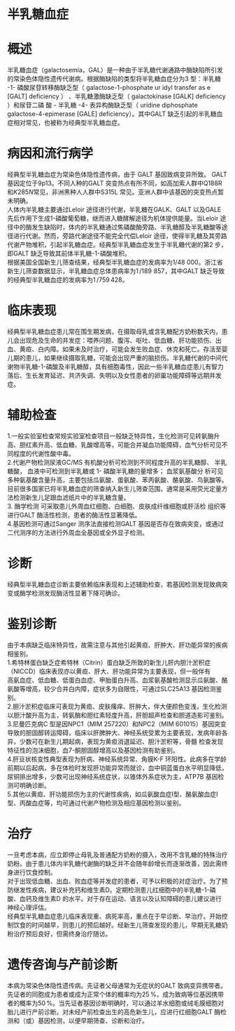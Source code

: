 # 半乳糖血症  
# 概述  
半乳糖血症（galactosemia，GAL）是一种由于半乳糖代谢通路中酶缺陷所引发的常染色体隐性遗传代谢病。根据酶缺陷的类型将半乳糖血症分为3 型：半乳糖 -1- 磷酸尿苷转移酶缺乏型（ galactose-1-phosphate ur idyl transfer as e [GALT] deficiency ） 、半乳糖激酶缺乏型（ galactokinase [GALK] deficiency ）和尿苷二磷 酸 - 半乳糖 -4- 表异构酶缺乏型（ uridine diphosphate galactose-4-epimerase [GALE] deficiency）。其中GALT 缺乏引起的半乳糖血症相对常见，也被称为经典型半乳糖血症。  
# 病因和流行病学  
经典型半乳糖血症为常染色体隐性遗传病，由于 GALT  基因致病变异所致。 GALT 基因定位于9p13。不同人种的GALT 突变热点有所不同，如高加索人群中Q188R 和$K285N$常见，非洲黑种人人群中S315L 常见。亚洲人群中该基因的突变热点暂未明确。  
人体内半乳糖主要通过Leloir 途径进行代谢，半乳糖在GALK、GALT 以及GALE 先后作用下生成1-磷酸葡萄糖，继而进入糖酵解途径为机体提供能量。当Leloir 途径中的酶发生缺陷时，体内的半乳糖通过焦磷酸酶旁路、半乳糖醇及半乳糖酸等途径进行代谢。然而，旁路代谢途径不能完全代偿Leloir 途径，使得半乳糖及其旁路代谢产物堆积，引起半乳糖血症。经典型半乳糖血症发生于半乳糖代谢的第2 步，即GALT 缺乏导致其前体半乳糖-1-磷酸堆积。  
根据美国全国新生儿筛查结果，经典型半乳糖血症的发病率为1/48 000。浙江省新生儿筛查数据显示，半乳糖血症总体患病率为$1\,/189\,\,857$，其中GALT 缺乏导致的经典型半乳糖血症的发病率为$1\,/759\,428$。  
# 临床表现  
经典型半乳糖血症患儿常在围生期发病，在摄取母乳或含乳糖配方奶粉数天内，患儿会出现危及生命的并发症：喂养问题、腹泻、呕吐、低血糖、肝功能损伤、出血、黄疸、白内障。如果未及时治疗，可能会发生败血症、休克和死亡。存活至婴儿期的患儿，如果继续摄取乳糖，可能会出现严重的脑损伤。半乳糖代谢的中间代谢物半乳糖-1-磷酸及半乳糖醇，具有细胞毒性，因此一些半乳糖血症患儿有智力落后、生长发育延迟、共济失调、失明以及女性患者的卵巢功能障碍等远期并发症。  
# 辅助检查  
1.一般实验室检查常规实验室检查项目一般缺乏特异性，生化检测可见转氨酶升高、胆红素升高、低血糖、乳酸增高等，可能合并凝血功能障碍，血气分析可见不同程度的代谢性酸中毒。  
2.代谢产物检测尿液GC/MS 有机酸分析可检测到不同程度升高的半乳糖醇、 半乳糖酸， 血液中可检测到半乳糖或 1- 磷酸半乳糖的量增多； 血浆氨基酸分 析可见多种氨基酸含量升高，主要包括瓜氨酸、蛋氨酸、苯丙氨酸、酪氨酸、鸟氨酸等。目前很多国家已将半乳糖血症的筛查纳入新生儿筛查范围，通常是采用荧光定量方法检测新生儿足跟血滤纸片中的半乳糖含量。  
3. 酶学检测 可采取患儿外周血红细胞、白细胞、皮肤成纤维细胞或肝活检 组织等进行GALT 酶活性检测，患者的酶活性显著降低。  
4.基因检测可通过Sanger 测序法直接检测GALT 基因是否存在致病突变，或通过二代测序的方法进行外周血全基因或全外显子检测。  
# 诊断  
经典型半乳糖血症诊断主要依赖临床表现和上述辅助检查，若基因检测发现致病突变或酶学检测发现酶活性显著下降可确诊。  
# 鉴别诊断  
由于本病缺乏临床特异性，故需注意与其他引起黄疸、肝肿大、肝功能异常的疾病相鉴别。  
1.希特林蛋白缺乏症希特林（Citrin）蛋白缺乏所致的新生儿肝内胆汁淤积症（NICCD）临床表现亦以黄疸、肝大、肝功能异常为主要表现，但一般伴有  
高氨血症、低血糖、低蛋白血症、甲胎蛋白升高、血浆氨基酸检测显示瓜氨酸、酪氨酸等增高，较少合并白内障，症状多为自限性，可通过SLC25A13 基因检测鉴别。  
2.胆汁淤积症临床可表现为黄疸、皮肤瘙痒、肝肿大，伴大便颜色变浅，生化检测以胆汁酸升高为主，转氨酶和胆红素轻度升高，肝胆超声检查和胆道造影可鉴别。  
3.尼曼匹克病C 型是因NPC1（MIM 257220）和NPC2（MIM 601015）基因突变导致的胆固醇转运障碍，临床以肝脾肿大、神经系统受累为主要表现，发病年龄各异，少数可在新生儿期起病，表现为黄疸消退延迟、胆汁淤积等，骨髓 检查发现特征性的泡沫细胞，血7-酮胆固醇增高以及基因检测有助鉴别。  
4.肝豆状核变性典型表现为肝病、神经系统异常、角膜K-F 环阳性。此病多在学龄前期以后起病，多在体检时发现肝功能异常而就诊，血中铜蓝蛋白水平明显降低，尿铜排出增多，少数可出现神经系统症状，以锥体外系症状为主，ATP7B 基因检测可明确诊断。  
5.其他以黄疸、肝功能损伤为主的代谢性疾病，如瓜氨酸血症Ⅰ型、酪氨酸血症Ⅰ型、丙酸血症等，均可通过代谢产物检测及相应基因检测以鉴别。  
# 治疗  
一旦考虑本病，应立即停止母乳及普通配方奶粉的摄入，改用不含乳糖的特殊治疗奶粉。由于患儿体内半乳糖代谢酶的缺乏并不会随年龄增长而逐渐改善，因此需终身进行饮食控制。  
对于出现低血糖、出血、败血症等并发症的患者，可予以积极的对症治疗。为了预防继发性疾病，建议补充钙和维生素D。定期检测患儿红细胞中的半乳糖-1-磷酸、血钙及维生素D 的水平。对于存在运动、语言以及认知障碍的患儿建议进行神经心理评估。  
经典型半乳糖血症患儿临床表现重、病死率高，重点在于早诊断、早治疗。开始控制饮食的时间越早，则患儿的预后越好。经新生儿筛查发现的患儿，早期无乳糖奶粉治疗预后良好，但需终身治疗随访。  
# 遗传咨询与产前诊断  
本病为常染色体隐性遗传病。先证者父母通常为无症状的GALT 致病变异携带者。先证者的同胞成为患者或成为正常个体的概率均为$25\,\%$，成为致病等位基因携带者的概率为$50\,\%$。当先证者基因诊断明确时，可以通过羊水细胞或绒毛膜细胞对胎儿进行产前诊断。对未经产前检查出生的高危新生儿，应进行红细胞GALT 酶检测和（或）基因检测，以便早期筛查、诊断和治疗。  
